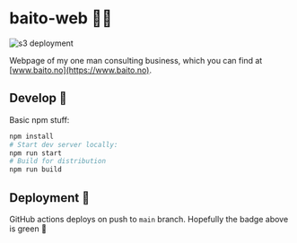# baito-web 🧑‍💻

![s3 deployment](https://github.com/crea1/baito-web/actions/workflows/main.yaml/badge.svg)

Webpage of my one man consulting business, which you can find at [www.baito.no](https://www.baito.no).

## Develop 🔨

Basic npm stuff:

```bash
npm install
# Start dev server locally:
npm run start
# Build for distribution
npm run build
```

## Deployment 🚀

GitHub actions deploys on push to `main` branch. Hopefully the badge above is green 🤞
